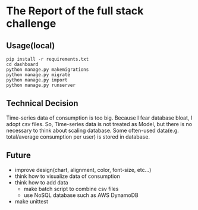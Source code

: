 # The Report of the full stack challenge

## Usage(local)

```
pip install -r requirements.txt
cd dashboard
python manage.py makemigrations
python manage.py migrate
python manage.py import
python manage.py runserver
```

## Technical Decision

Time-series data of consumption is too big. Because I fear database bloat, I adopt csv files. So, Time-series data is not treated as Model, but there is no necessary to think about scaling database. Some often-used data(e.g. total/average consumption per user) is stored in database.

## Future

- improve design(chart, alignment, color, font-size, etc...)
- think how to visualize data of consumption
- think how to add data
  - make batch script to combine csv files
  - use NoSQL database such as AWS DynamoDB
- make unittest
